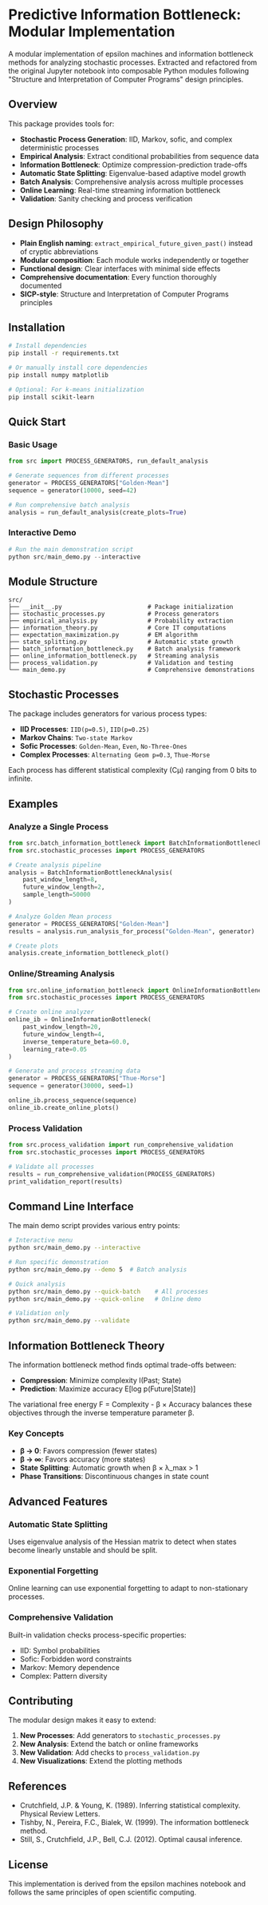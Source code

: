 # Predictive Information Bottleneck: Modular Implementation

A modular implementation of epsilon machines and information bottleneck methods for analyzing stochastic processes. Extracted and refactored from the original Jupyter notebook into composable Python modules following "Structure and Interpretation of Computer Programs" design principles.

## Overview

This package provides tools for:
- **Stochastic Process Generation**: IID, Markov, sofic, and complex deterministic processes
- **Empirical Analysis**: Extract conditional probabilities from sequence data  
- **Information Bottleneck**: Optimize compression-prediction trade-offs
- **Automatic State Splitting**: Eigenvalue-based adaptive model growth
- **Batch Analysis**: Comprehensive analysis across multiple processes
- **Online Learning**: Real-time streaming information bottleneck
- **Validation**: Sanity checking and process verification

## Design Philosophy

- **Plain English naming**: `extract_empirical_future_given_past()` instead of cryptic abbreviations
- **Modular composition**: Each module works independently or together
- **Functional design**: Clear interfaces with minimal side effects
- **Comprehensive documentation**: Every function thoroughly documented
- **SICP-style**: Structure and Interpretation of Computer Programs principles

## Installation

```bash
# Install dependencies
pip install -r requirements.txt

# Or manually install core dependencies
pip install numpy matplotlib

# Optional: For k-means initialization
pip install scikit-learn
```

## Quick Start

### Basic Usage

```python
from src import PROCESS_GENERATORS, run_default_analysis

# Generate sequences from different processes
generator = PROCESS_GENERATORS["Golden-Mean"]
sequence = generator(10000, seed=42)

# Run comprehensive batch analysis
analysis = run_default_analysis(create_plots=True)
```

### Interactive Demo

```python
# Run the main demonstration script
python src/main_demo.py --interactive
```

## Module Structure

```
src/
├── __init__.py                        # Package initialization
├── stochastic_processes.py            # Process generators
├── empirical_analysis.py              # Probability extraction
├── information_theory.py              # Core IT computations
├── expectation_maximization.py        # EM algorithm
├── state_splitting.py                 # Automatic state growth
├── batch_information_bottleneck.py    # Batch analysis framework
├── online_information_bottleneck.py   # Streaming analysis
├── process_validation.py              # Validation and testing
└── main_demo.py                       # Comprehensive demonstrations
```

## Stochastic Processes

The package includes generators for various process types:

- **IID Processes**: `IID(p=0.5)`, `IID(p=0.25)`
- **Markov Chains**: `Two-state Markov`
- **Sofic Processes**: `Golden-Mean`, `Even`, `No-Three-Ones`
- **Complex Processes**: `Alternating Geom p=0.3`, `Thue-Morse`

Each process has different statistical complexity (Cμ) ranging from 0 bits to infinite.

## Examples

### Analyze a Single Process

```python
from src.batch_information_bottleneck import BatchInformationBottleneckAnalysis
from src.stochastic_processes import PROCESS_GENERATORS

# Create analysis pipeline
analysis = BatchInformationBottleneckAnalysis(
    past_window_length=8,
    future_window_length=2,
    sample_length=50000
)

# Analyze Golden Mean process
generator = PROCESS_GENERATORS["Golden-Mean"]
results = analysis.run_analysis_for_process("Golden-Mean", generator)

# Create plots
analysis.create_information_bottleneck_plot()
```

### Online/Streaming Analysis

```python
from src.online_information_bottleneck import OnlineInformationBottleneck
from src.stochastic_processes import PROCESS_GENERATORS

# Create online analyzer
online_ib = OnlineInformationBottleneck(
    past_window_length=20,
    future_window_length=4,
    inverse_temperature_beta=60.0,
    learning_rate=0.05
)

# Generate and process streaming data
generator = PROCESS_GENERATORS["Thue-Morse"]
sequence = generator(30000, seed=1)

online_ib.process_sequence(sequence)
online_ib.create_online_plots()
```

### Process Validation

```python
from src.process_validation import run_comprehensive_validation
from src.stochastic_processes import PROCESS_GENERATORS

# Validate all processes
results = run_comprehensive_validation(PROCESS_GENERATORS)
print_validation_report(results)
```

## Command Line Interface

The main demo script provides various entry points:

```bash
# Interactive menu
python src/main_demo.py --interactive

# Run specific demonstration
python src/main_demo.py --demo 5  # Batch analysis

# Quick analysis
python src/main_demo.py --quick-batch    # All processes
python src/main_demo.py --quick-online   # Online demo

# Validation only
python src/main_demo.py --validate
```

## Information Bottleneck Theory

The information bottleneck method finds optimal trade-offs between:

- **Compression**: Minimize complexity I(Past; State)
- **Prediction**: Maximize accuracy E[log p(Future|State)]

The variational free energy F = Complexity - β × Accuracy balances these objectives through the inverse temperature parameter β.

### Key Concepts

- **β → 0**: Favors compression (fewer states)
- **β → ∞**: Favors accuracy (more states)
- **State Splitting**: Automatic growth when β × λ_max > 1
- **Phase Transitions**: Discontinuous changes in state count

## Advanced Features

### Automatic State Splitting

Uses eigenvalue analysis of the Hessian matrix to detect when states become linearly unstable and should be split.

### Exponential Forgetting

Online learning can use exponential forgetting to adapt to non-stationary processes.

### Comprehensive Validation

Built-in validation checks process-specific properties:
- IID: Symbol probabilities
- Sofic: Forbidden word constraints  
- Markov: Memory dependence
- Complex: Pattern diversity

## Contributing

The modular design makes it easy to extend:

1. **New Processes**: Add generators to `stochastic_processes.py`
2. **New Analysis**: Extend the batch or online frameworks
3. **New Validation**: Add checks to `process_validation.py`
4. **New Visualizations**: Extend the plotting methods

## References

- Crutchfield, J.P. & Young, K. (1989). Inferring statistical complexity. Physical Review Letters.
- Tishby, N., Pereira, F.C., Bialek, W. (1999). The information bottleneck method.
- Still, S., Crutchfield, J.P., Bell, C.J. (2012). Optimal causal inference.

## License

This implementation is derived from the epsilon machines notebook and follows the same principles of open scientific computing.
